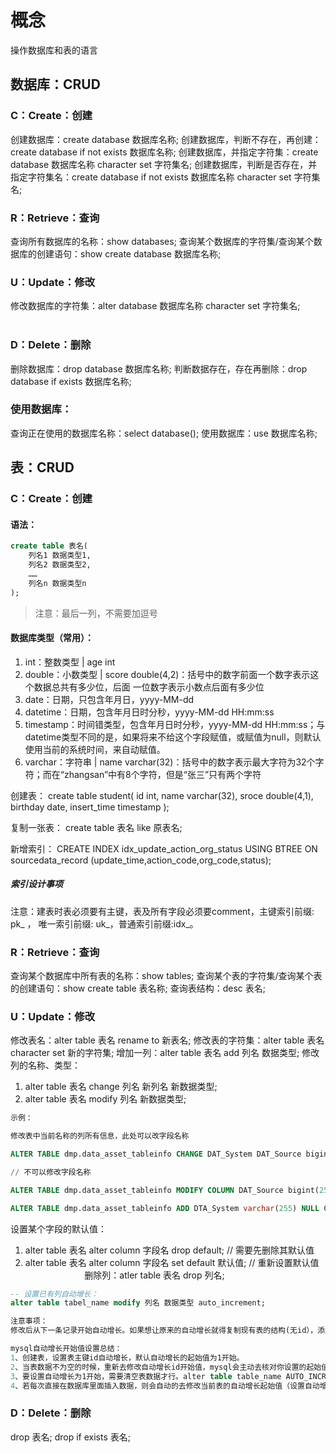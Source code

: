 
# 概念

操作数据库和表的语言

## 数据库：CRUD

### C：Create：创建

创建数据库：create database 数据库名称;
创建数据库，判断不存在，再创建：create database if not exists 数据库名称;
创建数据库，并指定字符集：create database 数据库名称 character set 字符集名;
创建数据库，判断是否存在，并指定字符集名：create database if not exists 数据库名称 character set 字符集名;

### R：Retrieve：查询

查询所有数据库的名称：show databases;
查询某个数据库的字符集/查询某个数据库的创建语句：show create database 数据库名称;

### U：Update：修改

修改数据库的字符集：alter database 数据库名称 character set 字符集名;
                
### D：Delete：删除

删除数据库：drop database 数据库名称;
判断数据存在，存在再删除：drop database if exists 数据库名称;

### 使用数据库：

查询正在使用的数据库名称：select database();
使用数据库：use 数据库名称;

## 表：CRUD

### C：Create：创建

####  语法：

```sql
create table 表名(
	列名1 数据类型1,
	列名2 数据类型2,
	……
	列名n 数据类型n
);
```

> 注意：最后一列，不需要加逗号

#### 数据库类型（常用）：

1. int：整数类型 | age int
2. double：小数类型 | score double(4,2)：括号中的数字前面一个数字表示这个数据总共有多少位，后面 一位数字表示小数点后面有多少位
3. date：日期，只包含年月日，yyyy-MM-dd
4. datetime：日期，包含年月日时分秒，yyyy-MM-dd HH:mm:ss
5. timestamp：时间错类型，包含年月日时分秒，yyyy-MM-dd HH:mm:ss；与datetime类型不同的是，如果将来不给这个字段赋值，或赋值为null，则默认使用当前的系统时间，来自动赋值。
6. varchar：字符串 | name varchar(32)：括号中的数字表示最大字符为32个字符；而在“zhangsan”中有8个字符，但是“张三”只有两个字符

创建表：
create table student(
id int,
name varchar(32),
sroce double(4,1),
birthday date,
insert_time timestamp
);

复制一张表：
create table 表名 like 原表名;

新增索引：
CREATE INDEX idx_update_action_org_status USING BTREE ON sourcedata_record (update_time,action_code,org_code,status);

##### 索引设计事项

注意：建表时表必须要有主键，表及所有字段必须要comment，主键索引前缀: pk_ ， 唯一索引前缀: uk_，普通索引前缀:idx_。

### R：Retrieve：查询

查询某个数据库中所有表的名称：show tables;
查询某个表的字符集/查询某个表的创建语句：show create table 表名称;
查询表结构：desc 表名;

### U：Update：修改

修改表名：alter table 表名 rename to 新表名;
修改表的字符集：alter table 表名 character set 新的字符集;
增加一列：alter table 表名 add 列名 数据类型;
修改列的名称、类型：
1. alter table 表名 change 列名 新列名 新数据类型;
2. alter table 表名 modify 列名 新数据类型;
```sql
示例：

修改表中当前名称的列所有信息，此处可以改字段名称

ALTER TABLE dmp.data_asset_tableinfo CHANGE DAT_System DAT_Source bigint(255)  NOT NULL COMMENT '数据源';

// 不可以修改字段名称

ALTER TABLE dmp.data_asset_tableinfo MODIFY COLUMN DAT_Source bigint(255) NOT  NULL COMMENT '数据源';

ALTER TABLE dmp.data_asset_tableinfo ADD DTA_System varchar(255) NULL COMMENT  '隶属数据库系统';
```

设置某个字段的默认值：
1. alter table 表名 alter column 字段名 drop default; // 需要先删除其默认值
2. alter table 表名 alter column 字段名 set default 默认值; // 重新设置默认值
                        删除列：atler table 表名 drop 列名;
                        
```sql
-- 设置已有列自动增长：
alter table tabel_name modify 列名 数据类型 auto_increment;

注意事项：
修改后从下一条记录开始自动增长。如果想让原来的自动增长就得复制现有表的结构(无id），添加id并加上AUTO_INCREMENT，然后通过循环，添加n条空记录，然后对应先前表的id，依次插入数据。

mysql自动增长开始值设置总结：
1、创建表，设置表主键id自动增长，默认自动增长的起始值为1开始。
2、当表数据不为空的时候，重新去修改自动增长id开始值，mysql会主动去核对你设置的起始值是否是当前数据库已有id的最大值+1; 若是则修改成功，若不是则修改不成功 （默认还是id最大值+1）
3、要设置自动增长为1开始，需要清空表数据才行。alter table table_name AUTO_INCREMENT=1
4、若每次直接在数据库里面插入数据，则会自动的去修改当前表的自动增长起始值（设置自动增长起始值为当前插入成功的数据的id）
```

### D：Delete：删除

drop 表名;
drop if exists 表名;